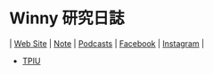 # Winny 研究日誌

| [Web Site](https://buttered-match-e8f.notion.site/16076e7a7e83800fb5b5f25963a7b6c3) | [Note](https://github.com/wanyutang/winny-labs/blob/main/README.md) | [Podcasts](https://open.firstory.me/user/clqtl3suy0fi901ux8linemb9) | [Facebook](https://www.facebook.com/people/Winny-Labs/61573904066504/) | [Instagram](https://www.instagram.com/winny.labs/) |

- [TPIU](https://www.tpisoftware.com/tpu)
